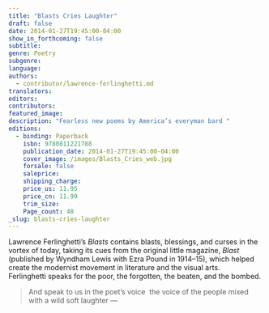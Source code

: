 ```yaml
---
title: "Blasts Cries Laughter"
draft: false
date: 2014-01-27T19:45:00-04:00
show_in_forthcoming: false
subtitle:
genre: Poetry
subgenre:
language:
authors:
  - contributor/lawrence-ferlinghetti.md
translators:
editors:
contributors:
featured_image:
description: "Fearless new poems by America’s everyman bard "
editions:
  - binding: Paperback
    isbn: 9780811221788
    publication_date: 2014-01-27T19:45:00-04:00
    cover_image: /images/Blasts_Cries_web.jpg
    forsale: false
    saleprice:
    shipping_charge:
    price_us: 11.95
    price_cn: 11.99
    trim_size:
    Page_count: 48
_slug: blasts-cries-laughter
---
```


Lawrence Ferlinghetti’s _Blasts_ contains blasts, blessings, and curses in the vortex of today, taking its cues from the original little magazine, _Blast_ (published by Wyndham Lewis with Ezra Pound in 1914–15), which helped create the modernist movement in literature and the visual arts. Ferlinghetti speaks for the poor, the forgotten, the beaten, and the bombed.

> And speak to us in the poet’s voice 
> the voice of the people mixed
> with a wild soft laughter —

